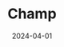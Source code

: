---
layout: post
title: Champ
description: >
        Controllable and Consistent Human Image Animation with 3D Parametric Guidance.
img: assets/img/champ/cross_0_cmp_200.gif
date: 2024-04-01
importance: 0
category: Research
redirect: https://fudan-generative-vision.github.io/champ/
---